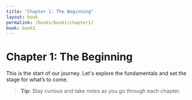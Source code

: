 ```yaml
---
title: "Chapter 1: The Beginning"
layout: book
permalink: /books/book1/chapter1/
book: book1
---
```

# Chapter 1: The Beginning

This is the start of our journey. Let's explore the fundamentals and set the stage for what’s to come.

> **Tip:** Stay curious and take notes as you go through each chapter.
